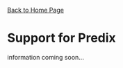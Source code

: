 [Back to Home Page](../README.md#welcome-to-thread-connect)

# Support for Predix
information coming soon...